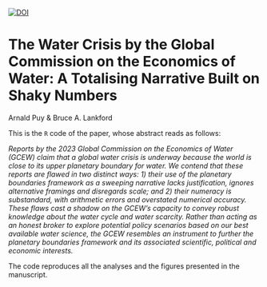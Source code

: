 
[![DOI](https://zenodo.org/badge/DOI/10.5281/zenodo.8074499.svg)](https://doi.org/10.5281/zenodo.8074499)

# The Water Crisis by the Global Commission on the Economics of Water: A Totalising Narrative Built on Shaky Numbers

Arnald Puy & Bruce A. Lankford

This is the ``R`` code of the paper, whose abstract reads as follows:

*Reports by the 2023 Global Commission on the Economics of Water (GCEW) claim that a global water crisis is underway because the world is close to its upper planetary boundary for water. We contend that these reports are flawed in two distinct ways: 1) their use of the planetary boundaries framework as a sweeping narrative lacks justification, ignores alternative framings and disregards scale; and 2) their numeracy is substandard, with arithmetic errors and overstated numerical accuracy. These flaws cast a shadow on the GCEW’s capacity to convey robust knowledge about the water cycle and water scarcity. Rather than acting as an honest broker to explore potential policy scenarios based on our best available water science, the GCEW resembles an instrument to further the planetary boundaries framework and its associated scientific, political and economic interests.*

The code reproduces all the analyses and the figures presented in the manuscript.

